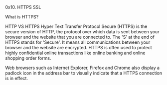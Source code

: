 0x10. HTTPS SSL

What is HTTPS?

HTTP VS HTTPS
Hyper Text Transfer Protocol Secure (HTTPS) is the secure version of HTTP, the protocol over which data is sent between your browser and the website that you are connected to. The 'S' at the end of HTTPS stands for 'Secure'. It means all communications between your browser and the website are encrypted. HTTPS is often used to protect highly confidential online transactions like online banking and online shopping order forms.

Web browsers such as Internet Explorer, Firefox and Chrome also display a padlock icon in the address bar to visually indicate that a HTTPS connection is in effect.
